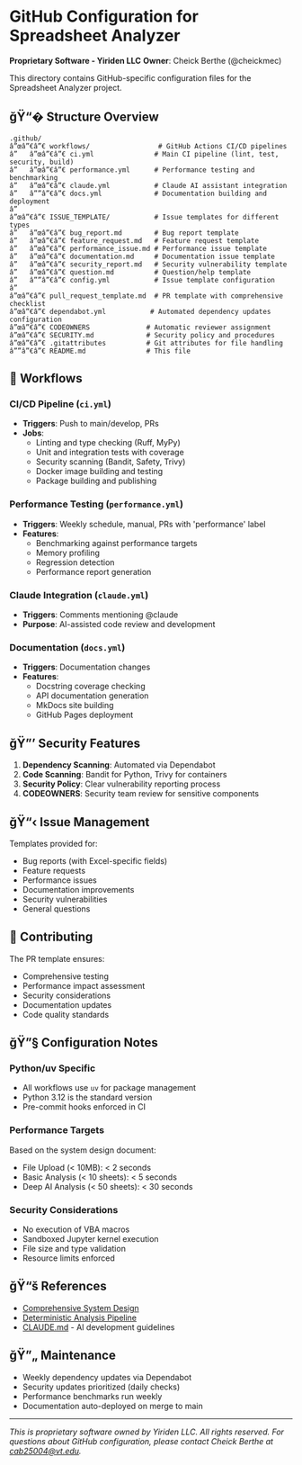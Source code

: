 # GitHub Configuration for Spreadsheet Analyzer

**Proprietary Software - Yiriden LLC**
**Owner**: Cheick Berthe (@cheickmec)

This directory contains GitHub-specific configuration files for the Spreadsheet Analyzer project.

## ğŸ“� Structure Overview

```
.github/
â”œâ”€â”€ workflows/                 # GitHub Actions CI/CD pipelines
â”   â”œâ”€â”€ ci.yml               # Main CI pipeline (lint, test, security, build)
â”   â”œâ”€â”€ performance.yml      # Performance testing and benchmarking
â”   â”œâ”€â”€ claude.yml           # Claude AI assistant integration
â”   â””â”€â”€ docs.yml             # Documentation building and deployment
â”
â”œâ”€â”€ ISSUE_TEMPLATE/           # Issue templates for different types
â”   â”œâ”€â”€ bug_report.md        # Bug report template
â”   â”œâ”€â”€ feature_request.md   # Feature request template
â”   â”œâ”€â”€ performance_issue.md # Performance issue template
â”   â”œâ”€â”€ documentation.md     # Documentation issue template
â”   â”œâ”€â”€ security_report.md   # Security vulnerability template
â”   â”œâ”€â”€ question.md          # Question/help template
â”   â””â”€â”€ config.yml           # Issue template configuration
â”
â”œâ”€â”€ pull_request_template.md  # PR template with comprehensive checklist
â”œâ”€â”€ dependabot.yml           # Automated dependency updates configuration
â”œâ”€â”€ CODEOWNERS              # Automatic reviewer assignment
â”œâ”€â”€ SECURITY.md             # Security policy and procedures
â”œâ”€â”€ .gitattributes          # Git attributes for file handling
â””â”€â”€ README.md               # This file
```

## 🚀 Workflows

### CI/CD Pipeline (`ci.yml`)

- **Triggers**: Push to main/develop, PRs
- **Jobs**:
  - Linting and type checking (Ruff, MyPy)
  - Unit and integration tests with coverage
  - Security scanning (Bandit, Safety, Trivy)
  - Docker image building and testing
  - Package building and publishing

### Performance Testing (`performance.yml`)

- **Triggers**: Weekly schedule, manual, PRs with 'performance' label
- **Features**:
  - Benchmarking against performance targets
  - Memory profiling
  - Regression detection
  - Performance report generation

### Claude Integration (`claude.yml`)

- **Triggers**: Comments mentioning @claude
- **Purpose**: AI-assisted code review and development

### Documentation (`docs.yml`)

- **Triggers**: Documentation changes
- **Features**:
  - Docstring coverage checking
  - API documentation generation
  - MkDocs site building
  - GitHub Pages deployment

## ğŸ”’ Security Features

1. **Dependency Scanning**: Automated via Dependabot
1. **Code Scanning**: Bandit for Python, Trivy for containers
1. **Security Policy**: Clear vulnerability reporting process
1. **CODEOWNERS**: Security team review for sensitive components

## ğŸ“‹ Issue Management

Templates provided for:

- Bug reports (with Excel-specific fields)
- Feature requests
- Performance issues
- Documentation improvements
- Security vulnerabilities
- General questions

## 🤝 Contributing

The PR template ensures:

- Comprehensive testing
- Performance impact assessment
- Security considerations
- Documentation updates
- Code quality standards

## ğŸ”§ Configuration Notes

### Python/uv Specific

- All workflows use `uv` for package management
- Python 3.12 is the standard version
- Pre-commit hooks enforced in CI

### Performance Targets

Based on the system design document:

- File Upload (< 10MB): < 2 seconds
- Basic Analysis (< 10 sheets): < 5 seconds
- Deep AI Analysis (< 50 sheets): < 30 seconds

### Security Considerations

- No execution of VBA macros
- Sandboxed Jupyter kernel execution
- File size and type validation
- Resource limits enforced

## ğŸ“š References

- [Comprehensive System Design](../docs/design/comprehensive-system-design.md)
- [Deterministic Analysis Pipeline](../docs/design/deterministic-analysis-pipeline.md)
- [CLAUDE.md](../CLAUDE.md) - AI development guidelines

## ğŸ”„ Maintenance

- Weekly dependency updates via Dependabot
- Security updates prioritized (daily checks)
- Performance benchmarks run weekly
- Documentation auto-deployed on merge to main

______________________________________________________________________

*This is proprietary software owned by Yiriden LLC. All rights reserved.*
*For questions about GitHub configuration, please contact Cheick Berthe at cab25004@vt.edu.*
